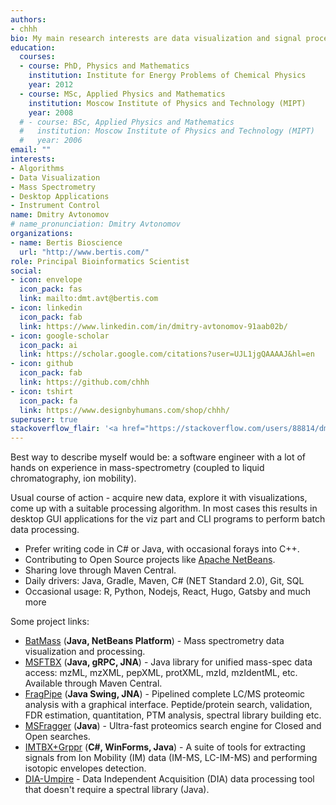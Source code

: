 ```yaml
---
authors:
- chhh
bio: My main research interests are data visualization and signal processing for mass spectrometry.
education:
  courses:
  - course: PhD, Physics and Mathematics
    institution: Institute for Energy Problems of Chemical Physics
    year: 2012
  - course: MSc, Applied Physics and Mathematics
    institution: Moscow Institute of Physics and Technology (MIPT)
    year: 2008
  # - course: BSc, Applied Physics and Mathematics
  #   institution: Moscow Institute of Physics and Technology (MIPT)
  #   year: 2006
email: ""
interests:
- Algorithms
- Data Visualization
- Mass Spectrometry
- Desktop Applications
- Instrument Control
name: Dmitry Avtonomov
# name_pronunciation: Dmitry Avtonomov
organizations:
- name: Bertis Bioscience
  url: "http://www.bertis.com/"
role: Principal Bioinformatics Scientist
social:
- icon: envelope
  icon_pack: fas
  link: mailto:dmt.avt@bertis.com
- icon: linkedin
  icon_pack: fab
  link: https://www.linkedin.com/in/dmitry-avtonomov-91aab02b/
- icon: google-scholar
  icon_pack: ai
  link: https://scholar.google.com/citations?user=UJL1jgQAAAAJ&hl=en
- icon: github
  icon_pack: fab
  link: https://github.com/chhh
- icon: tshirt
  icon_pack: fa
  link: https://www.designbyhumans.com/shop/chhh/
superuser: true
stackoverflow_flair: '<a href="https://stackoverflow.com/users/88814/dmitry-avtonomov"><img src="https://stackoverflow.com/users/flair/88814.png" width="208" height="58" alt="profile for Dmitry Avtonomov at Stack Overflow, Q&amp;A for professional and enthusiast programmers" title="profile for Dmitry Avtonomov at Stack Overflow, Q&amp;A for professional and enthusiast programmers"></a>'
---
```


Best way to describe myself would be: 
a software engineer with a lot of hands on experience in mass-spectrometry
(coupled to liquid chromatography, ion mobility).

Usual course of action - acquire new data, explore it with visualizations,
come up with a suitable processing algorithm. In most cases this results in
desktop GUI applications for the viz part and CLI programs to perform batch
data processing.

- Prefer writing code in C# or Java, with occasional 
forays into C++.
- Contributing to Open Source projects like 
[Apache NetBeans](https://netbeans.apache.org/).
- Sharing love through Maven Central.  
- Daily drivers: Java, Gradle, Maven, C# (NET Standard 2.0), Git, SQL  
- Occasional usage: R, Python, Nodejs, React, Hugo, Gatsby and much more  

Some project links: 
- [BatMass](http://batmass.org) (__Java, NetBeans Platform__) - Mass spectrometry data visualization and processing.
- [MSFTBX](https://github.com/chhh/msftbx) (__Java, gRPC, JNA__) - Java library for unified mass-spec data access: mzML, mzXML, pepXML, protXML, mzId, mzIdentML, etc. Available through Maven Central.
- [FragPipe](https://github.com/nesvilab/fragpipe) (__Java Swing, JNA__) - Pipelined complete LC/MS proteomic analysis with a graphical interface.
Peptide/protein search, validation, FDR estimation, quantitation, PTM analysis, spectral library building etc.
- [MSFragger](https://msfragger.nesvilab.org/) (__Java__) - Ultra-fast proteomics search engine for Closed and Open searches.
- [IMTBX+Grppr](https://chhh.github.io/IMTBX) (__C#, WinForms, Java__) - A suite of tools for extracting signals from Ion Mobility (IM) data (IM-MS, LC-IM-MS) and performing isotopic envelopes detection.
- [DIA-Umpire](http://diaumpire.sourceforge.net/) - Data Independent Acquisition (DIA) data processing tool that doesn't require a spectral library (Java).
